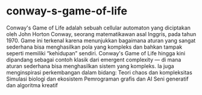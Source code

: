 # conway-s-game-of-life
Conway's Game of Life adalah sebuah cellular automaton yang diciptakan oleh John Horton Conway, 
seorang matematikawan asal Inggris, pada tahun 1970. 
Game ini terkenal karena menunjukkan bagaimana aturan yang sangat sederhana bisa menghasilkan pola yang kompleks dan bahkan tampak seperti memiliki “kehidupan” sendiri.
Conway's Game of Life hingga kini dipandang sebagai contoh klasik dari emergent complexity — di mana aturan sederhana bisa menghasilkan sistem yang kompleks.
Ia juga menginspirasi perkembangan dalam bidang:
Teori chaos dan kompleksitas
Simulasi biologi dan ekosistem
Pemrograman grafis dan AI
Seni generatif dan algoritma kreatif
